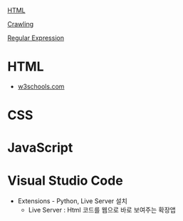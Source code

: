 [HTML](HTML)

[Crawling](Crawling)

[Regular Expression](Regular%20Expression)



# HTML

- [w3schools.com](https://www.w3schools.com/html/default.asp)

# CSS

# JavaScript

# Visual Studio Code

- Extensions - Python, Live Server 설치
  - Live Server : Html 코드를 웹으로 바로 보여주는 확장앱

